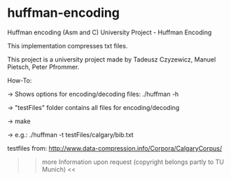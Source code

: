 # huffman-encoding
Huffman encoding (Asm and C) 
University Project - Huffman Encoding


This implementation compresses txt files.

This project is a university project made by Tadeusz Czyzewicz, Manuel Pietsch, Peter Pfrommer. 

How-To:

-> Shows options for encoding/decoding files:
./huffman -h

-> "testFiles" folder contains all files for encoding/decoding

-> make 

-> e.g.:
./huffman -t testFiles/calgary/bib.txt 



testfiles from: http://www.data-compression.info/Corpora/CalgaryCorpus/

>> more Information  upon request (copyright belongs partly to TU Munich) <<








